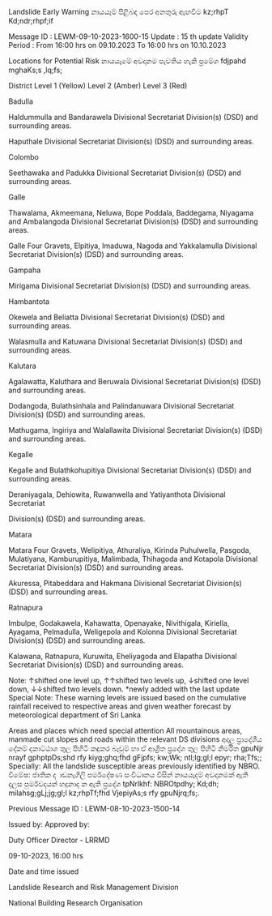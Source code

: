 Landslide Early Warning නායයෑම් පිළිබඳ පෙර අනතුරු ඇඟවීම kz;rhpT Kd;ndr;rhpf;if

Message ID : LEWM-09-10-2023-1600-15 Update : 15 th update Validity Period : From 16:00 hrs on 09.10.2023 To 16:00 hrs on 10.10.2023

Locations for Potential Risk නායයෑමේ අවදානම පැවතිය හැකි ප්‍රමේශ fdjpahd mghaKs;s ,lq;fs;

District Level 1 (Yellow) Level 2 (Amber) Level 3 (Red)

Badulla

Haldummulla and Bandarawela Divisional Secretariat Division(s) (DSD) and surrounding areas.

Haputhale Divisional Secretariat Division(s) (DSD) and surrounding areas.

Colombo

Seethawaka and Padukka Divisional Secretariat Division(s) (DSD) and surrounding areas.

Galle

Thawalama, Akmeemana, Neluwa, Bope Poddala, Baddegama, Niyagama and Ambalangoda Divisional Secretariat Division(s) (DSD) and surrounding areas.

Galle Four Gravets, Elpitiya, Imaduwa, Nagoda and Yakkalamulla Divisional Secretariat Division(s) (DSD) and surrounding areas.

Gampaha

Mirigama Divisional Secretariat Division(s) (DSD) and surrounding areas.

Hambantota

Okewela and Beliatta Divisional Secretariat Division(s) (DSD) and surrounding areas.

Walasmulla and Katuwana Divisional Secretariat Division(s) (DSD) and surrounding areas.

Kalutara

Agalawatta, Kaluthara and Beruwala Divisional Secretariat Division(s) (DSD) and surrounding areas.

Dodangoda, Bulathsinhala and Palindanuwara Divisional Secretariat Division(s) (DSD) and surrounding areas.

Mathugama, Ingiriya and Walallawita Divisional Secretariat Division(s) (DSD) and surrounding areas.

Kegalle

Kegalle and Bulathkohupitiya Divisional Secretariat Division(s) (DSD) and surrounding areas.

Deraniyagala, Dehiowita, Ruwanwella and Yatiyanthota Divisional Secretariat

Division(s) (DSD) and surrounding areas.

Matara

Matara Four Gravets, Welipitiya, Athuraliya, Kirinda Puhulwella, Pasgoda, Mulatiyana, Kamburupitiya, Malimbada, Thihagoda and Kotapola Divisional Secretariat Division(s) (DSD) and surrounding areas.

Akuressa, Pitabeddara and Hakmana Divisional Secretariat Division(s) (DSD) and surrounding areas.

Ratnapura

Imbulpe, Godakawela, Kahawatta, Openayake, Nivithigala, Kiriella, Ayagama, Pelmadulla, Weligepola and Kolonna Divisional Secretariat Division(s) (DSD) and surrounding areas.

Kalawana, Ratnapura, Kuruwita, Eheliyagoda and Elapatha Divisional Secretariat Division(s) (DSD) and surrounding areas.

Note: ↑shifted one level up, ↑↑shifted two levels up, ↓shifted one level down, ↓↓shifted two levels down. *newly added with the last update Special Note: These warning levels are issued based on the cumulative rainfall received to respective areas and given weather forecast by meteorological department of Sri Lanka

Areas and places which need special attention All mountainous areas, manmade cut slopes and roads within the relevant DS divisions අදාල ප්‍රාදේශීය දේකම් දකාට්ඨාශ තුල පිහිටි කඳුකර බෑවුම් හා ඒ ආශ්‍රිත ප්‍රදේශ තුල පිහිටි නිර්මිත gpuNjr nrayf gphptpDs;shd rfy kiyg;ghq;fhd gFjpfs; kw;Wk; ntl;lg;gl;l epyr; rha;Tfs;; Specially: All the landslide susceptible areas previously identified by NBRO. විමේෂ: ජාතික ද ාඩනැගිලි පර්මදේෂණ සංවිධානය විසින් නායයෑදම් අවදානමක් ඇති දලස පුර්මවදයන් හදුනාද න ඇති ප්‍රදේශ tpNrlkhf: NBROtpdhy; Kd;dh; milahsg;gLj;jg;gl;l kz;rhpTf;fhd VjepiyAs;s rfy gpuNjrq;fs;.

Previous Message ID : LEWM-08-10-2023-1500-14

Issued by: Approved by:

Duty Officer Director - LRRMD

09-10-2023, 16:00 hrs

Date and time issued

Landslide Research and Risk Management Division

National Building Research Organisation